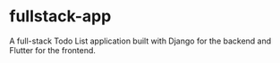# fullstack-app
A full-stack Todo List application built with Django for the backend and Flutter for the frontend.
